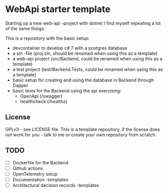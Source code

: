 # WebApi starter template

Starting up a new web-api -project with dotnet I find myself repeating a lot of
the same things.

This is a repository with the basic setup:
- devcontainer to develop c# 7 with a postgres database
- a sln -file (proj.sln, should be renamed when using this as a template)
- a web-api project (src/Backend, could be renamed when using this as a template)
- a test project (test/Backend.Tests, could be renamed when using this as a template)
- basic setup for creating and using the database in Backend through Dapper
- basic tests for the Backend using the api exercising:
  - OpenApi (/swagger)
  - healthcheck (/healthz)

## License

GPLv3 - see LICENSE file. This is a template repository, if the license does not work for you - talk to me or create your own repository from scratch.

## TODO
- [ ] Dockerfile for the Backend
- [ ] Github actions
- [ ] OpenTelemetry setup
- [ ] Documentation -templates
- [ ] Architectural decision records -templates